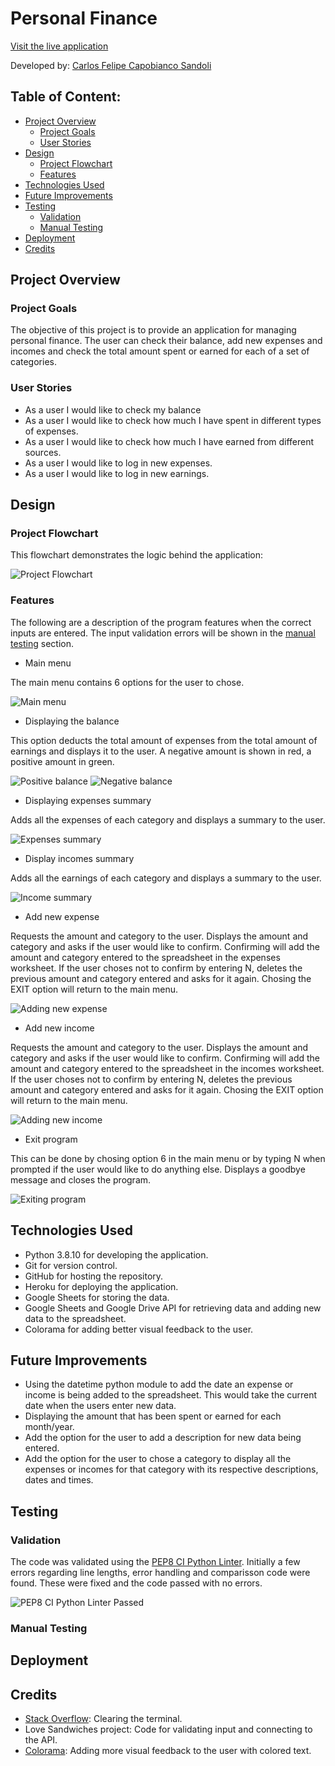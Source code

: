 # Personal Finance

[Visit the live application](https://personal-finance-pp3.herokuapp.com/)

Developed by: [Carlos Felipe Capobianco Sandoli](https://github.com/felipesandoli)

## Table of Content:

- [Project Overview](#project-overview)
    - [Project Goals](#project-goals)
    - [User Stories](#user-stories)
- [Design](#design)
    - [Project Flowchart](#project-flowchart)
    - [Features](#features)
- [Technologies Used](#technologies-used)
- [Future Improvements](#future-improvements)
- [Testing](#testing)
    - [Validation](#validation)
    - [Manual Testing](#manual-testing)
- [Deployment](#deployment)
- [Credits](#credits)

## Project Overview

### Project Goals

The objective of this project is to provide an application for managing personal finance. The user can check their balance, add new expenses and incomes and check the total amount spent or earned for each of a set of categories.

### User Stories

- As a user I would like to check my balance
- As a user I would like to check how much I have spent in different types of expenses.
- As a user I would like to check how much I have earned from different sources.
- As a user I would like to log in new expenses.
- As a user I would like to log in new earnings.

## Design

### Project Flowchart

This flowchart demonstrates the logic behind the application:

![Project Flowchart](./documentation/personal-finance-pp3-flowchart.png)

### Features

The following are a description of the program features when the correct inputs are entered. The input validation errors will be shown in the [manual testing](#manual-testing) section.

- Main menu

The main menu contains 6 options for the user to chose.

![Main menu](./documentation/features/main-menu.png)

- Displaying the balance

This option deducts the total amount of expenses from the total amount of earnings and displays it to the user. A negative amount is shown in red, a positive amount in green.

![Positive balance](./documentation/features/balance.png)
![Negative balance](./documentation/features/negative-balance.png)

- Displaying expenses summary

Adds all the expenses of each category and displays a summary to the user.

![Expenses summary](./documentation/features/expenses-summary.png)

- Display incomes summary

Adds all the earnings of each category and displays a summary to the user.

![Income summary](./documentation/features/income-summary.png)

- Add new expense

Requests the amount and category to the user. Displays the amount and category and asks if the user would like to confirm. Confirming will add the amount and category entered to the spreadsheet in the expenses worksheet. If the user choses not to confirm by entering N, deletes the previous amount and category entered and asks for it again. Chosing the EXIT option will return to the main menu.

![Adding new expense](./documentation/features/add-expense.png)

- Add new income

Requests the amount and category to the user. Displays the amount and category and asks if the user would like to confirm. Confirming will add the amount and category entered to the spreadsheet in the incomes worksheet. If the user choses not to confirm by entering N, deletes the previous amount and category entered and asks for it again. Chosing the EXIT option will return to the main menu.

![Adding new income](./documentation/features/add-income.png)

- Exit program

This can be done by chosing option 6 in the main menu or by typing N when prompted if the user would like to do anything else. Displays a goodbye message and closes the program.

![Exiting program](./documentation/features/exiting-program.png)

## Technologies Used

- Python 3.8.10 for developing the application.
- Git for version control.
- GitHub for hosting the repository.
- Heroku for deploying the application.
- Google Sheets for storing the data.
- Google Sheets and Google Drive API for retrieving data and adding new data to the spreadsheet.
- Colorama for adding better visual feedback to the user.

## Future Improvements

- Using the datetime python module to add the date an expense or income is being added to the spreadsheet. This would take the current date when the users enter new data.
- Displaying the amount that has been spent or earned for each month/year.
- Add the option for the user to add a description for new data being entered.
- Add the option for the user to chose a category to display all the expenses or incomes for that category with its respective descriptions, dates and times.

## Testing

### Validation

The code was validated using the [PEP8 CI Python Linter](https://pep8ci.herokuapp.com/). Initially a few errors regarding line lengths, error handling and comparisson code were found. These were fixed and the code passed with no errors.

![PEP8 CI Python Linter Passed](./documentation/python-validator.png)

### Manual Testing

## Deployment

## Credits

- [Stack Overflow](https://stackoverflow.com/questions/2084508/clear-terminal-in-python): Clearing the terminal.
- Love Sandwiches project: Code for validating input and connecting to the API.
- [Colorama](https://pypi.org/project/colorama/): Adding more visual feedback to the user with colored text.